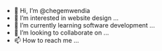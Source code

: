 - 👋 Hi, I’m @chegemwendia
- 👀 I’m interested in website design ...
- 🌱 I’m currently learning software development ...
- 💞️ I’m looking to collaborate on ...
- 📫 How to reach me ...

<!---
chegemwendia/chegemwendia is a ✨ special ✨ repository because its `README.md` (this file) appears on your GitHub profile.
You can click the Preview link to take a look at your changes.
--->
